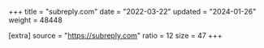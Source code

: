 +++
title = "subreply.com"
date = "2022-03-22"
updated = "2024-01-26"
weight = 48448

[extra]
source = "https://subreply.com"
ratio = 12
size = 47
+++
